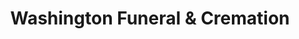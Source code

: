 ---
title: "Washington Funeral & Cremation"
url: /washington/washington-funeral-und-cremation/
shop: Bestattungen
---